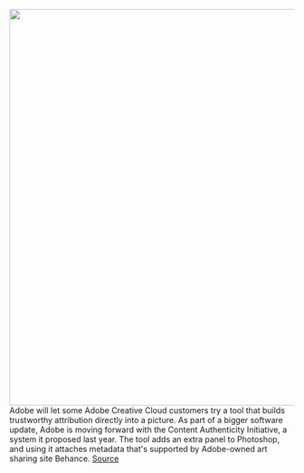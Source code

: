 <img src='https://cdn.vox-cdn.com/thumbor/XDarePSM595xWp8WPhhY0aXImNI=/0x0:2880x1800/1200x800/filters:focal(1210x670:1670x1130)/cdn.vox-cdn.com/uploads/chorus_image/image/67659548/Screen_Shot_2020_10_19_at_5.34.47_PM.0.png' width='700px' /><br/>
Adobe will let some Adobe Creative Cloud customers try a tool that builds trustworthy attribution directly into a picture. As part of a bigger software update, Adobe is moving forward with the Content Authenticity Initiative, a system it proposed last year. The tool adds an extra panel to Photoshop, and using it attaches metadata that's supported by Adobe-owned art sharing site Behance.
<a href='https://www.theverge.com/2020/10/20/21523927/adobe-content-authenticity-initiative-photoshop-behance-beta-tool-added'> Source <a/>